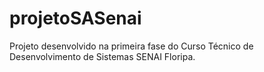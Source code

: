 # projetoSASenai
Projeto desenvolvido na primeira fase do Curso Técnico de Desenvolvimento de Sistemas SENAI Floripa.
